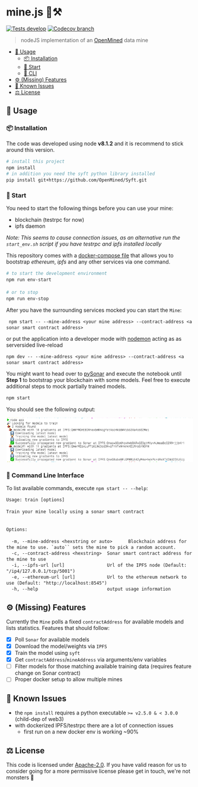 # mine.js 🗻⚒

[![Tests develop](https://img.shields.io/travis/OpenMined/mine.js/develop.svg?style=flat-square)](https://travis-ci.org/OpenMined/mine.js)
[![Codecov branch](https://img.shields.io/codecov/c/github/OpenMined/mine.js/develop.svg?style=flat-square)](https://codecov.io/gh/OpenMined/Mine.js)

> nodeJS implementation of an [OpenMined](http://openmined.org) data mine

<!-- TOC depthFrom:2 -->

- [🏃‍ Usage](#‍-usage)
    - [📦 Installation](#-installation)
    - [🏁 Start](#-start)
    - [🌙 CLI](#-command-line-interface)
- [⚙️ (Missing) Features](#-missing-features)
- [🐞 Known Issues](#-known-issues)
- [⚖️ License](#-license)

<!-- /TOC -->

## 🏃‍ Usage

### 📦 Installation

The code was developed using node **v8.1.2** and it is recommend to stick around this version.

```sh
# install this project
npm install
# in addition you need the syft python library installed
pip install git+https://github.com/OpenMined/Syft.git
```

### 🏁 Start

You need to start the following things before you can use your mine:
* blockchain (testrpc for now)
* ipfs daemon

_Note: This seems to cause connection issues, as an alternative run the `start_env.sh` script if you have testrpc and ipfs installed locally_

This repository comes with a [docker-compose file](setup/docker-compose.yml) that allows you to bootstrap _ethereum_, _ipfs_ and any other services via one command.

```sh
# to start the development environment
npm run env-start

# or to stop
npm run env-stop
```

After you have the surrounding services mocked you can start the `Mine`:
```
 npm start -- --mine-address <your mine address> --contract-address <a sonar smart contract address>
```

or put the application into a developer mode with [nodemon](https://github.com/remy/nodemon) acting as as serversided live-reload
```
npm dev -- --mine-address <your mine address> --contract-address <a sonar smart contract address>

```

You might want to head over to [pySonar](https://github.com/OpenMined/PySonar/blob/master/notebooks/Sonar%20-%20Decentralized%20Model%20Training%20Simulation%20(local%20blockchain).ipynb) and execute the notebook until **Step 1** to bootstrap your blockchain with some models. Feel free to execute additional steps to mock partially trained models.

```sh
npm start
```

You should see the following output:

![mine logs](stdout_progress.png)

### 🌙 Command Line Interface

To list available commands, execute `npm start -- --help`:
```
Usage: train [options]

Train your mine locally using a sonar smart contract


Options:

  -m, --mine-address <hexstring or auto>      Blockchain address for the mine to use. `auto`` sets the mine to pick a random account.
  -c, --contract-address <hexstring>  Sonar smart contract address for the mine to use
  -i, --ipfs-url [url]                Url of the IPFS node (Default: "/ip4/127.0.0.1/tcp/5001")
  -e, --ethereum-url [url]            Url to the ethereum network to use (Default: "http://localhost:8545")
  -h, --help                          output usage information

```

## ⚙️ (Missing) Features

Currently the `Mine` polls a fixed `contractAddress` for available models and lists statistics.
Features that should follow:

* [x] Poll `Sonar` for available models
* [x] Download the model/weights via `IPFS`
* [x] Train the model using `syft`
* [x] Get `contractAddress`/`mineAddress` via arguments/env variables
* [ ] Filter models for those matching available training data (requires feature change on Sonar contract)
* [ ] Proper docker setup to allow multiple mines

## 🐞 Known Issues

* the `npm install` requires a python executable `>= v2.5.0 & < 3.0.0` (child-dep of web3)
* with dockerized IPFS/testrpc there are a lot of connection issues
    * first run on a new docker env is working ~90%

## ⚖️ License

This code is licensed under [Apache-2.0](LICENSE). If you have valid reason for us to consider going for a more permissive license please get in touch, we're not monsters 👾
